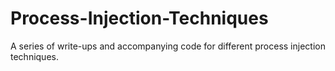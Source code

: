 # Process-Injection-Techniques
A series of write-ups and accompanying code for different process injection techniques.
